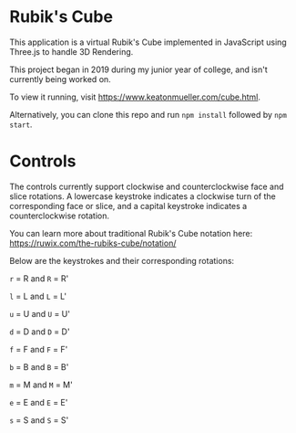 # Rubik's Cube
This application is a virtual Rubik's Cube implemented in JavaScript using Three.js to handle 3D Rendering.

This project began in 2019 during my junior year of college, and isn't currently being worked on.

To view it running, visit https://www.keatonmueller.com/cube.html.

Alternatively, you can clone this repo and run `npm install` followed by `npm start`.

# Controls
The controls currently support clockwise and counterclockwise face and slice rotations. A lowercase keystroke indicates a clockwise turn of the corresponding face or slice, and a capital keystroke indicates a counterclockwise rotation.

You can learn more about traditional Rubik's Cube notation here: https://ruwix.com/the-rubiks-cube/notation/

Below are the keystrokes and their corresponding rotations:

`r` = R and `R` = R'

`l` = L and `L` = L'

`u` = U and `U` = U'

`d` = D and `D` = D'

`f` = F and `F` = F'

`b` = B and `B` = B'

`m` = M and `M` = M'

`e` = E and `E` = E'

`s` = S and `S` = S'
